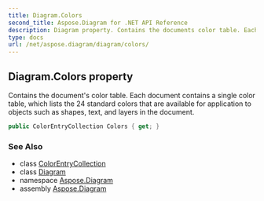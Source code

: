 ```yaml
---
title: Diagram.Colors
second_title: Aspose.Diagram for .NET API Reference
description: Diagram property. Contains the documents color table. Each document contains a single color table which lists the 24 standard colors that are available for application to objects such as shapes text and layers in the document
type: docs
url: /net/aspose.diagram/diagram/colors/
---
```

## Diagram.Colors property

Contains the document's color table. Each document contains a single color table, which lists the 24 standard colors that are available for application to objects such as shapes, text, and layers in the document.

```csharp
public ColorEntryCollection Colors { get; }
```

### See Also

* class [ColorEntryCollection](../../colorentrycollection/)
* class [Diagram](../)
* namespace [Aspose.Diagram](../../diagram/)
* assembly [Aspose.Diagram](../../../)


